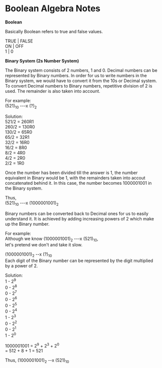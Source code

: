 Boolean Algebra Notes
===

<b>Boolean</b>

Basically Boolean refers to true and false values.
  
TRUE | FALSE  
ON   | OFF  
1    | 0

<b>Binary System (2s Number System)</b>

The Binary system consists of 2 numbers, 1 and 0. Decimal numbers can be represented by Binary numbers. In order for us to write numbers in the Binary system, we would have to convert it from the 10s or Decimal system. To convert Decimal numbers to Binary numbers, repetitive division of 2 is used. The remainder is also taken into account.

For example:  
(521)<sub>10</sub> ---x (?)<sub>2</sub>

Solution:  
521/2 = 260R1  
260/2 = 130R0  
130/2 = 65R0  
65/2 = 32R1  
32/2 = 16R0  
16/2 = 8R0  
8/2 = 4R0  
4/2 = 2R0  
2/2 = 1R0

Once the number has been divided till the answer is 1, the number equivalent in Binary would be 1, with the remainders taken into accout concatenated behind it. In this case, the number becomes 1000001001 in the Binary system.

Thus,  
(521)<sub>10</sub> ---x (1000001001)<sub>2</sub>

Binary numbers can be converted back to Decimal ones for us to easily understand it. It is achieved by adding increasing powers of 2 which make up the Binary number.

For example:  
Although we know (1000001001)<sub>2</sub> ---x (521)<sub>10</sub>,  
let's pretend we don't and take it slow.

(1000001001)<sub>2</sub> --x (?)<sub>10</sub>  
Each digit of the Binary number can be represented by the digit multiplied by a power of 2.

Solution:  
1 - 2<sup>9</sup>  
0 - 2<sup>8</sup>  
0 - 2<sup>7</sup>  
0 - 2<sup>6</sup>  
0 - 2<sup>5</sup>  
0 - 2<sup>4</sup>  
1 - 2<sup>3</sup>  
0 - 2<sup>2</sup>  
0 - 2<sup>1</sup>  
1 - 2<sup>0</sup>

1000001001 = 2<sup>9</sup> + 2<sup>3</sup> + 2<sup>0</sup>  
= 512 + 8 + 1 = 521

Thus, (1000001001)<sub>2</sub> --x (521)<sub>10</sub>
